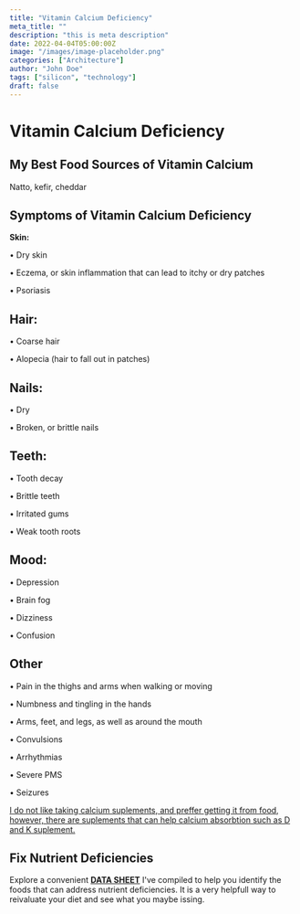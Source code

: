```yaml
---
title: "Vitamin Calcium Deficiency"
meta_title: ""
description: "this is meta description"
date: 2022-04-04T05:00:00Z
image: "/images/image-placeholder.png"
categories: ["Architecture"]
author: "John Doe"
tags: ["silicon", "technology"]
draft: false
---
```


 <h1>Vitamin Calcium Deficiency</h1>
            <h2>My Best Food Sources of Vitamin Calcium</h2>
          <p>Natto, kefir, cheddar</p>
<h2>Symptoms of Vitamin Calcium Deficiency</h2>
<p><b>Skin:</b></p><p>&bull;  Dry skin</p><p>&bull;  Eczema, or skin inflammation that can lead to itchy or dry patches</p><p>&bull;  Psoriasis</p>
<h2>Hair:</h2><p>&bull;  Coarse hair</p><p>&bull;  Alopecia (hair to fall out in patches)</p>
<h2>Nails:</h2><p>&bull;   Dry</p><p>&bull;  Broken, or brittle nails</p>
<h2>Teeth:</h2> <p>&bull;  Tooth decay</p>
<p>&bull;  Brittle teeth</p>
<p>&bull;  Irritated gums</p>
<p>&bull;  Weak tooth roots</p>
<h2>Mood:</h2><p>&bull;  Depression</p> <p>&bull;  Brain fog</p><p>&bull;  Dizziness</p><p>&bull;  Confusion</p>
<h2>Other</h2>
<p>&bull;  Pain in the thighs and arms when walking or moving</p> <p>&bull;  Numbness and tingling in the hands</p> <p>&bull;  Arms, feet, and legs, as well as around the mouth</p><p>&bull;  Convulsions</p><p>&bull;  Arrhythmias</p><p>&bull;  Severe PMS</p><p>&bull;  Seizures</p>
<p><a target="_blank" href="https://www.amazon.com/CYMBIOTIKA-Liposomal-Delivery-Enhanced-Absorption/dp/B085K1Y4CD/ref=sr_1_2_sspa?crid=1XCTA4ACCJBVA&amp;keywords=vitamin+d&amp;qid=1696640378&amp;sprefix=vitamin+d%252Caps%252C242&amp;sr=8-2-spons&amp;sp_csd=d2lkZ2V0TmFtZT1zcF9hdGY&amp;psc=1&_encoding=UTF8&tag=irinawink-20&linkCode=ur2&linkId=0c67bfd34d3832cd31948981618c8962&camp=1789&creative=9325">I do not like taking calcium suplements, and preffer getting it from food, however, there are suplements that can help calcium absorbtion such as D and K suplement.</a></p>
<h2>Fix Nutrient Deficiencies</h2><p>Explore a convenient <a title="fix nutritional deficiencies with a data sheet" href="../nutrients-in-healthy-foods.html"><b>DATA SHEET</b></a> I've compiled to help you identify the foods that can address nutrient deficiencies. It is a very helpfull way to reivaluate your diet and see what you maybe issing.</p>